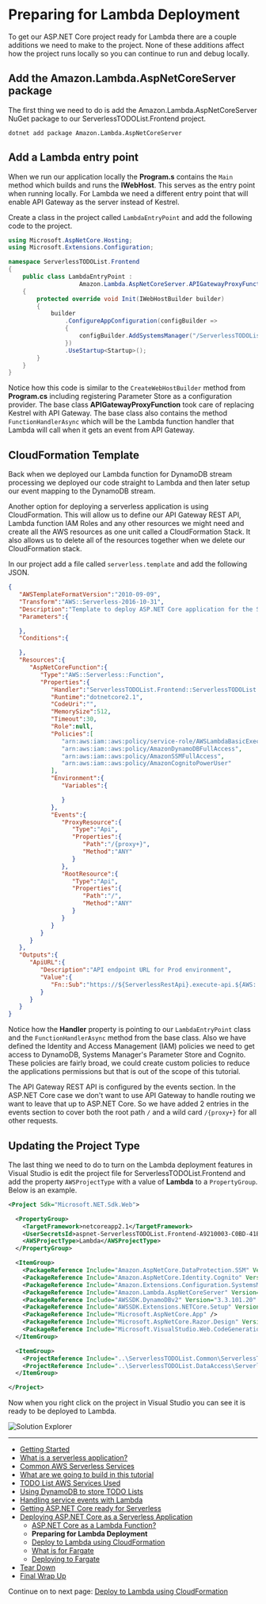 # Preparing for Lambda Deployment

To get our ASP.NET Core project ready for Lambda there are a couple additions we need to make to the project. None of these additions affect
how the project runs locally so you can continue to run and debug locally.

## Add the Amazon.Lambda.AspNetCoreServer package

The first thing we need to do is add the Amazon.Lambda.AspNetCoreServer NuGet package to our ServerlessTODOList.Frontend project.

```
dotnet add package Amazon.Lambda.AspNetCoreServer
```

## Add a Lambda entry point

When we run our application locally the **Program.s** contains the `Main` method which builds and runs the **IWebHost**. This serves as the
entry point when running locally. For Lambda we need a different entry point that will enable API Gateway as the server instead of Kestrel.

Create a class in the project called `LambdaEntryPoint` and add the following code to the project.
```csharp
using Microsoft.AspNetCore.Hosting;
using Microsoft.Extensions.Configuration;

namespace ServerlessTODOList.Frontend
{
    public class LambdaEntryPoint : 
                    Amazon.Lambda.AspNetCoreServer.APIGatewayProxyFunction
    {
        protected override void Init(IWebHostBuilder builder)
        {
            builder
                .ConfigureAppConfiguration(configBuilder =>
                {
                    configBuilder.AddSystemsManager("/ServerlessTODOList/");
                })
                .UseStartup<Startup>();
        }
    }
}
```

Notice how this code is similar to the `CreateWebHostBuilder` method from **Program.cs** including registering Parameter Store
as a configuration provider. The base class **APIGatewayProxyFunction** took care of replacing Kestrel with API Gateway. The base class
also contains the method `FunctionHandlerAsync` which will be the Lambda function handler that Lambda will call
when it gets an event from API Gateway.

## CloudFormation Template

Back when we deployed our Lambda function for DynamoDB stream processing we deployed our code straight to Lambda and then later setup
our event mapping to the DynamoDB stream.

Another option for deploying a serverless application is using CloudFormation. This will allow us to define our API Gateway REST API, Lambda function
IAM Roles and any other resources we might need and create all the AWS resources as one unit called a CloudFormation Stack. It also allows us to
delete all of the resources together when we delete our CloudFormation stack.

In our project add a file called `serverless.template` and add the following JSON.
```json
{
   "AWSTemplateFormatVersion":"2010-09-09",
   "Transform":"AWS::Serverless-2016-10-31",
   "Description":"Template to deploy ASP.NET Core application for the Serverless TODO List application",
   "Parameters":{

   },
   "Conditions":{

   },
   "Resources":{
      "AspNetCoreFunction":{
         "Type":"AWS::Serverless::Function",
         "Properties":{
            "Handler":"ServerlessTODOList.Frontend::ServerlessTODOList.Frontend.LambdaEntryPoint::FunctionHandlerAsync",
            "Runtime":"dotnetcore2.1",
            "CodeUri":"",
            "MemorySize":512,
            "Timeout":30,
            "Role":null,
            "Policies":[
               "arn:aws:iam::aws:policy/service-role/AWSLambdaBasicExecutionRole",
               "arn:aws:iam::aws:policy/AmazonDynamoDBFullAccess",
               "arn:aws:iam::aws:policy/AmazonSSMFullAccess",
               "arn:aws:iam::aws:policy/AmazonCognitoPowerUser"
            ],
            "Environment":{
               "Variables":{

               }
            },
            "Events":{
               "ProxyResource":{
                  "Type":"Api",
                  "Properties":{
                     "Path":"/{proxy+}",
                     "Method":"ANY"
                  }
               },
               "RootResource":{
                  "Type":"Api",
                  "Properties":{
                     "Path":"/",
                     "Method":"ANY"
                  }
               }
            }
         }
      }
   },
   "Outputs":{
      "ApiURL":{
         "Description":"API endpoint URL for Prod environment",
         "Value":{
            "Fn::Sub":"https://${ServerlessRestApi}.execute-api.${AWS::Region}.amazonaws.com/Prod/"
         }
      }
   }
}
```

Notice how the **Handler** property is pointing to our `LambdaEntryPoint` class and the `FunctionHandlerAsync` method from the base class. 
Also we have defined the Identity and Access Management (IAM) policies we need to get access to DynamoDB, Systems Manager's Parameter Store and Cognito.
These policies are fairly broad, we could create custom policies to reduce the applications permissions but that is out of the scope of this tutorial.

The API Gateway REST API is configured by the events section. In the ASP.NET Core case we don't want to use API Gateway to handle routing we
want to leave that up to ASP.NET Core. So we have added 2 entries in the events section to cover both the root path `/` and a wild card `/{proxy+}`
for all other requests.

## Updating the Project Type

The last thing we need to do to turn on the Lambda deployment features in Visual Studio is edit the project file for ServerlessTODOList.Frontend and
add the property `AWSProjectType` with a value of **Lambda** to a `PropertyGroup`. Below is an example.

```xml
<Project Sdk="Microsoft.NET.Sdk.Web">

  <PropertyGroup>
    <TargetFramework>netcoreapp2.1</TargetFramework>
    <UserSecretsId>aspnet-ServerlessTODOList.Frontend-A9210003-C0BD-41B7-BE19-A4F5B45C1A97</UserSecretsId>
    <AWSProjectType>Lambda</AWSProjectType>
  </PropertyGroup>

  <ItemGroup>
    <PackageReference Include="Amazon.AspNetCore.DataProtection.SSM" Version="1.1.0" />
    <PackageReference Include="Amazon.AspNetCore.Identity.Cognito" Version="1.0.2" />
    <PackageReference Include="Amazon.Extensions.Configuration.SystemsManager" Version="1.2.0" />
    <PackageReference Include="Amazon.Lambda.AspNetCoreServer" Version="3.1.0" />
    <PackageReference Include="AWSSDK.DynamoDBv2" Version="3.3.101.20" />
    <PackageReference Include="AWSSDK.Extensions.NETCore.Setup" Version="3.3.100.1" />
    <PackageReference Include="Microsoft.AspNetCore.App" />
    <PackageReference Include="Microsoft.AspNetCore.Razor.Design" Version="2.1.2" PrivateAssets="All" />
    <PackageReference Include="Microsoft.VisualStudio.Web.CodeGeneration.Design" Version="2.1.9" />
  </ItemGroup>

  <ItemGroup>
    <ProjectReference Include="..\ServerlessTODOList.Common\ServerlessTODOList.Common.csproj" />
    <ProjectReference Include="..\ServerlessTODOList.DataAccess\ServerlessTODOList.DataAccess.csproj" />
  </ItemGroup>

</Project>
```

Now when you right click on the project in Visual Studio you can see it is ready to be deployed to Lambda.

![Solution Explorer](./images/solution-explorer.png)

<!-- Generated Navigation -->
---

* [Getting Started](../GettingStarted.md)
* [What is a serverless application?](../WhatIsServerless.md)
* [Common AWS Serverless Services](../CommonServerlessServices.md)
* [What are we going to build in this tutorial](../WhatAreWeBuilding.md)
* [TODO List AWS Services Used](../TODOListServices.md)
* [Using DynamoDB to store TODO Lists](../DynamoDBModule/WhatIsDynamoDB.md)
* [Handling service events with Lambda](../StreamProcessing/ServiceEvents.md)
* [Getting ASP.NET Core ready for Serverless](../ASP.NETCoreFrontend/TheFrontend.md)
* [Deploying ASP.NET Core as a Serverless Application](../DeployingFrontend/DeployingFrontend.md)
  * [ASP.NET Core as a Lambda Function?](../DeployingFrontend/AspNetCoreAsLambda.md)
  * **Preparing for Lambda Deployment**
  * [Deploy to Lambda using CloudFormation](../DeployingFrontend/LambdaDeploy.md)
  * [What is for Fargate](../DeployingFrontend/WhatIsFargate.md)
  * [Deploying to Fargate](../DeployingFrontend/FargateDeploy.md)
* [Tear Down](../TearDown.md)
* [Final Wrap Up](../FinalWrapup.md)

Continue on to next page: [Deploy to Lambda using CloudFormation](../DeployingFrontend/LambdaDeploy.md)

